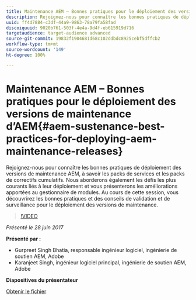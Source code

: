 ```yaml
---
title: Maintenance AEM – Bonnes pratiques pour le déploiement des versions de maintenance d’AEM
description: Rejoignez-nous pour connaître les bonnes pratiques de déploiement des versions de maintenance AEM, à savoir les packs de services et les packs de correctifs cumulatifs. Nous aborderons également les défis les plus courants liés à leur déploiement et vous présenterons les améliorations apportées au gestionnaire de modules. Au cours de cette session, vous découvrirez les bonnes pratiques et des conseils de validation et de surveillance pour le déploiement des versions de maintenance.
uuid: ff4d7884-c3df-44a9-9863-78a79fa58fad
discoiquuid: 9020b761-503f-4e4a-9d4f-eb615919d716
targetaudience: target-audience advanced
source-git-commit: 19832f1904681d68c102ddbdc8925cebf5dffcb2
workflow-type: tm+mt
source-wordcount: '149'
ht-degree: 100%

---
```



# Maintenance AEM – Bonnes pratiques pour le déploiement des versions de maintenance d’AEM{#aem-sustenance-best-practices-for-deploying-aem-maintenance-releases}

Rejoignez-nous pour connaître les bonnes pratiques de déploiement des versions de maintenance AEM, à savoir les packs de services et les packs de correctifs cumulatifs. Nous aborderons également les défis les plus courants liés à leur déploiement et vous présenterons les améliorations apportées au gestionnaire de modules. Au cours de cette session, vous découvrirez les bonnes pratiques et des conseils de validation et de surveillance pour le déploiement des versions de maintenance.

>[!VIDEO](https://video.tv.adobe.com/v/18982/?quality=9)

*Présenté le 28 juin 2017*

**Présenté par :**

* Gurpreet Singh Bhatia, responsable ingénieur logiciel, ingénierie de soutien AEM, Adobe
* Karanjeet Singh, ingénieur logiciel principal, ingénierie de soutien AEM, Adobe

**Diapositives du présentateur**

[Obtenir le fichier](assets/aem-sustenance-best-practices-gems.pdf)
<!--
[Get back to the Overview](https://helpx.adobe.com/experience-manager/kt/eseminars/gems/aem-index.html)
-->
